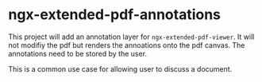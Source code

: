 # ngx-extended-pdf-annotations

This project will add an annotation layer for  `ngx-extended-pdf-viewer`.  It will not modifiy the pdf but renders the annoations onto the pdf canvas. The annotations 
need to be stored by the user.

This is a common use case for allowing user to discuss a document.

 
